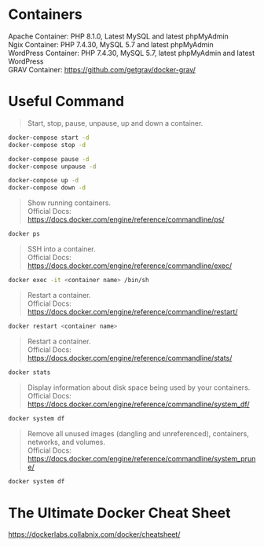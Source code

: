 # Containers

Apache Container: PHP 8.1.0, Latest MySQL and latest phpMyAdmin\
Ngix Container: PHP 7.4.30, MySQL 5.7 and latest phpMyAdmin\
WordPress Container: PHP 7.4.30, MySQL 5.7, latest phpMyAdmin and latest WordPress\
GRAV Container: https://github.com/getgrav/docker-grav/

# Useful Command


> Start, stop, pause, unpause, up and down a container.
```bash
docker-compose start -d
docker-compose stop -d

docker-compose pause -d
docker-compose unpause -d

docker-compose up -d
docker-compose down -d
```


> Show running containers.\
Official Docs: https://docs.docker.com/engine/reference/commandline/ps/
```bash
docker ps
```


> SSH into a container.\
Official Docs: https://docs.docker.com/engine/reference/commandline/exec/
```bash
docker exec -it <container name> /bin/sh
```


> Restart a container.\
Official Docs: https://docs.docker.com/engine/reference/commandline/restart/
```bash
docker restart <container name>
```


> Restart a container.\
Official Docs: https://docs.docker.com/engine/reference/commandline/stats/
```bash
docker stats
```


> Display information about disk space being used by your containers.\
Official Docs: https://docs.docker.com/engine/reference/commandline/system_df/
```bash
docker system df
```


> Remove all unused images (dangling and unreferenced), containers, networks, and volumes.\
Official Docs: https://docs.docker.com/engine/reference/commandline/system_prune/
```bash
docker system df
```


# The Ultimate Docker Cheat Sheet
https://dockerlabs.collabnix.com/docker/cheatsheet/
